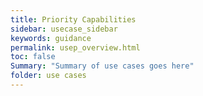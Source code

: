 ```yaml
---
title: Priority Capabilities
sidebar: usecase_sidebar
keywords: guidance
permalink: usep_overview.html
toc: false
Summary: "Summary of use cases goes here"
folder: use cases
---
```

